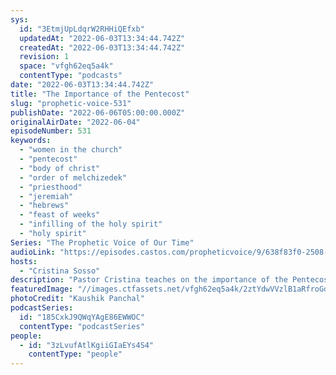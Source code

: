 ```yaml
---
sys:
  id: "3EtmjUpLdqrW2RHHiQEfxb"
  updatedAt: "2022-06-03T13:34:44.742Z"
  createdAt: "2022-06-03T13:34:44.742Z"
  revision: 1
  space: "vfgh62eq5a4k"
  contentType: "podcasts"
date: "2022-06-03T13:34:44.742Z"
title: "The Importance of the Pentecost"
slug: "prophetic-voice-531"
publishDate: "2022-06-06T05:00:00.000Z"
originalAirDate: "2022-06-04"
episodeNumber: 531
keywords:
  - "women in the church"
  - "pentecost"
  - "body of christ"
  - "order of melchizedek"
  - "priesthood"
  - "jeremiah"
  - "hebrews"
  - "feast of weeks"
  - "infilling of the holy spirit"
  - "holy spirit"
Series: "The Prophetic Voice of Our Time"
audioLink: "https://episodes.castos.com/propheticvoice/9/638f83f0-2508-4a11-be6e-209a0e10a367/06-04-05-22-The-Prophetic-Voice-of-our-Time-mixdown-.mp3"
hosts:
  - "Cristina Sosso"
description: "Pastor Cristina teaches on the importance of the Pentecost to us as Christians as well as the order of Melchizedek. We need to be filled with the Holy Spirit for the work God has called us to do, as well as make sure we are acting under the order of Melchizedek, and not working with any ulterior motives. The Pentecost is when Christians were first filled with the Holy Spirit, and brought to a level that they were never at before. God can use and work through anyone. Let us continue to do great things in His name, all for His glory."
featuredImage: "//images.ctfassets.net/vfgh62eq5a4k/2ztYdwVVzlB1aRfroGdzZu/c70cbd780fdb93970f47c5eba58b7ef6/kaushik-panchal-0juC5JIhPks-unsplash__1_.jpg"
photoCredit: "Kaushik Panchal"
podcastSeries:
  id: "185CxkJ9QWqYAgE86EWWOC"
  contentType: "podcastSeries"
people:
  - id: "3zLvufAtlKgiiGIaEYs4S4"
    contentType: "people"
---
```

